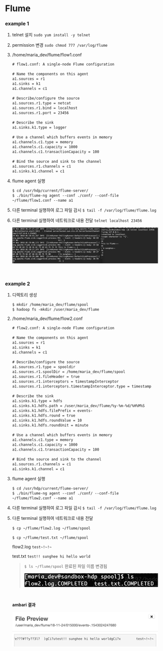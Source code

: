 # Flume

### example 1

1. telnet 설치 `sudo yum install -y telnet`

2. permission 변경 `sudo chmod 777 /var/log/flume`

3. /home/maria_dev/flume/flow1.conf

   ```
   # flow1.conf: A single-node Flume configuration
   
   # Name the components on this agent
   a1.sources = r1
   a1.sinks = k1
   a1.channels = c1
   
   # Describe/configure the source
   a1.sources.r1.type = netcat
   a1.sources.r1.bind = localhost
   a1.sources.r1.port = 23456
   
   # Describe the sink
   a1.sinks.k1.type = logger
   
   # Use a channel which buffers events in memory
   a1.channels.c1.type = memory
   a1.channels.c1.capacity = 1000
   a1.channels.c1.transactionCapacity = 100
   
   # Bind the source and sink to the channel
   a1.sources.r1.channels = c1
   a1.sinks.k1.channel = c1
   ```

4. flume agent 실행

   ```
   $ cd /usr/hdp/current/flume-server/
   $ ./bin/flume-ng agent --conf ./conf/ --conf-file ~/flume/flow1.conf --name a1
   ```

5. 다른 terminal 실행하여 로그 파일 감시 `$ tail -f /var/log/flume/flume.log`

6. 다른 terminal 실행하여 네트워크로 내용 전달 `telnet localhost 23456`

   ![](./screenshot/flume3.png)

<br/>

### example 2

1. 디렉토리 생성

   ```
   $ mkdir /home/maria_dev/flume/spool
   $ hadoop fs -mkdir /user/maria_dev/flume
   ```

2. /home/maria_dev/flume/flow2.conf

   ```
   # flow2.conf: A single-node Flume configuration
   
   # Name the components on this agent
   a1.sources = r1
   a1.sinks = k1
   a1.channels = c1
   
   # Describe/configure the source
   a1.sources.r1.type = spooldir
   a1.sources.r1.spoolDir = /home/maria_dev/flume/spool
   a1.sources.r1.fileHeader = true
   a1.sources.r1.interceptors = timestampInterceptor
   a1.sources.r1.interceptors.timestampInterceptor.type = timestamp
   
   # Describe the sink
   a1.sinks.k1.type = hdfs
   a1.sinks.k1.hdfs.path = /user/maria_dev/flume/%y-%m-%d/%H%M%S
   a1.sinks.k1.hdfs.filePrefix = events-
   a1.sinks.k1.hdfs.round = true
   a1.sinks.k1.hdfs.roundValue = 10
   a1.sinks.k1.hdfs.roundUnit = minute
   
   # Use a channel which buffers events in memory
   a1.channels.c1.type = memory
   a1.channels.c1.capacity = 1000
   a1.channels.c1.transactionCapacity = 100
   
   # Bind the source and sink to the channel
   a1.sources.r1.channels = c1
   a1.sinks.k1.channel = c1
   ```

3. flume agent 실행

   ```
   $ cd /usr/hdp/current/flume-server/
   $ ./bin/flume-ng agent --conf ./conf/ --conf-file ~/flume/flow2.conf --name a1
   ```

4. 다른 terminal 실행하여 로그 파일 감시 `$ tail -f /var/log/flume/flume.log`

5. 다른 terminal 실행하여 네트워크로 내용 전달 

   `$ cp ~/flume/flow2.log ~/flume/spool`

   `$ cp ~/flume/test.txt ~/flume/spool`

   flow2.log `test~!~!~`

   test.txt `test!! sunghee hi hello world`

   > `$ ls ~/flume/spool` 완료된 파일 이름 변경됨
   >
   > ![](./screenshot/flume1.png)

   <br/>

   **ambari 결과**

   ![](./screenshot/flume2.png)